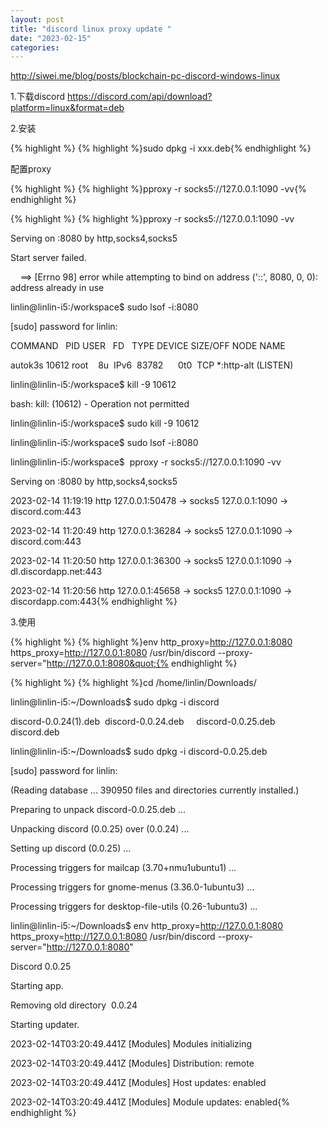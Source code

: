 ```yaml
---
layout: post
title: "discord linux proxy update "
date: "2023-02-15"
categories: 
---
```

<p><a href="http://siwei.me/blog/posts/blockchain-pc-discord-windows-linux">http://siwei.me/blog/posts/blockchain-pc-discord-windows-linux</a></p>

<p>1.下载discord <a href="https://discord.com/api/download?platform=linux&amp;format=deb">https://discord.com/api/download?platform=linux&amp;format=deb</a></p>

<p>2.安装</p>

{% highlight %}
{% highlight %}sudo dpkg -i xxx.deb{% endhighlight %}

<p>配置proxy</p>

{% highlight %}
{% highlight %}pproxy -r socks5://127.0.0.1:1090 -vv{% endhighlight %}

{% highlight %}
{% highlight %}pproxy -r socks5://127.0.0.1:1090 -vv

Serving on :8080 by http,socks4,socks5

Start server failed.

&nbsp;&nbsp; &nbsp;==&gt; [Errno 98] error while attempting to bind on address (&#39;::&#39;, 8080, 0, 0): address already in use

linlin@linlin-i5:/workspace$ sudo lsof -i:8080

[sudo] password for linlin:

COMMAND&nbsp;&nbsp; PID USER&nbsp;&nbsp; FD&nbsp;&nbsp; TYPE DEVICE SIZE/OFF NODE NAME

autok3s 10612 root&nbsp;&nbsp;&nbsp; 8u&nbsp; IPv6&nbsp; 83782&nbsp;&nbsp;&nbsp;&nbsp;&nbsp; 0t0&nbsp; TCP *:http-alt (LISTEN)

linlin@linlin-i5:/workspace$ kill -9 10612

bash: kill: (10612) - Operation not permitted

linlin@linlin-i5:/workspace$ sudo kill -9 10612

linlin@linlin-i5:/workspace$ sudo lsof -i:8080

linlin@linlin-i5:/workspace$&nbsp; pproxy -r socks5://127.0.0.1:1090 -vv

Serving on :8080 by http,socks4,socks5

2023-02-14 11:19:19 http 127.0.0.1:50478 -&gt; socks5 127.0.0.1:1090 -&gt; discord.com:443

2023-02-14 11:20:49 http 127.0.0.1:36284 -&gt; socks5 127.0.0.1:1090 -&gt; discord.com:443

2023-02-14 11:20:50 http 127.0.0.1:36300 -&gt; socks5 127.0.0.1:1090 -&gt; dl.discordapp.net:443

2023-02-14 11:20:56 http 127.0.0.1:45658 -&gt; socks5 127.0.0.1:1090 -&gt; discordapp.com:443{% endhighlight %}

<p>3.使用</p>

{% highlight %}
{% highlight %}env http_proxy=http://127.0.0.1:8080 https_proxy=http://127.0.0.1:8080 /usr/bin/discord --proxy-server=&quot;http://127.0.0.1:8080&quot;{% endhighlight %}

{% highlight %}
{% highlight %}cd /home/linlin/Downloads/

linlin@linlin-i5:~/Downloads$ sudo dpkg -i discord

discord-0.0.24(1).deb&nbsp; discord-0.0.24.deb&nbsp;&nbsp;&nbsp;&nbsp; discord-0.0.25.deb&nbsp;&nbsp;&nbsp;&nbsp; discord.deb&nbsp;&nbsp;&nbsp;&nbsp;&nbsp;&nbsp;&nbsp;&nbsp;&nbsp;&nbsp; &nbsp;

linlin@linlin-i5:~/Downloads$ sudo dpkg -i discord-0.0.25.deb

[sudo] password for linlin:

(Reading database ... 390950 files and directories currently installed.)

Preparing to unpack discord-0.0.25.deb ...

Unpacking discord (0.0.25) over (0.0.24) ...

Setting up discord (0.0.25) ...

Processing triggers for mailcap (3.70+nmu1ubuntu1) ...

Processing triggers for gnome-menus (3.36.0-1ubuntu3) ...

Processing triggers for desktop-file-utils (0.26-1ubuntu3) ...

linlin@linlin-i5:~/Downloads$ env http_proxy=http://127.0.0.1:8080 https_proxy=http://127.0.0.1:8080 /usr/bin/discord --proxy-server=&quot;http://127.0.0.1:8080&quot;

Discord 0.0.25

Starting app.

Removing old directory&nbsp; 0.0.24

Starting updater.

2023-02-14T03:20:49.441Z [Modules] Modules initializing

2023-02-14T03:20:49.441Z [Modules] Distribution: remote

2023-02-14T03:20:49.441Z [Modules] Host updates: enabled

2023-02-14T03:20:49.441Z [Modules] Module updates: enabled{% endhighlight %}

<p>&nbsp;</p>

